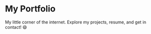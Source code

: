 # My Portfolio

My little corner of the internet. Explore my projects, resume, and get in contact! 😄

